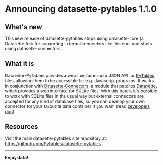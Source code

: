 # Announcing datasette-pytables 1.1.0

## What's new

This new release of datasette-pytables stops using datasette-core (a Datasette fork for supporting external connectors like this one) and starts using datasette-connectors.

## What it is

Datasette-PyTables provides a web interface and a JSON API for [PyTables](https://github.com/PyTables/PyTables) files, allowing them to be accessible for e.g. Javascript programs. It works in conjunction with [Datasette-Connectors](https://github.com/PyTables/datasette-connectors), a module that patches [Datasette](https://github.com/simonw/datasette), which provides a web interface for SQLite files. With this patch, it's possible to work with SQLite files in the usual way but external connectors are accepted for any kind of database files, so you can develop your own connector for your favourite data container if you want (read [developers doc](https://github.com/PyTables/datasette-connectors/blob/master/DEVELOPERS.md)).

## Resources

Visit the main datasette-pytables site repository at:
https://github.com/PyTables/datasette-pytables

----

  **Enjoy data!**

